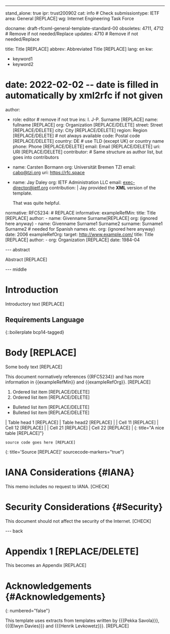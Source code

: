 ---
stand_alone: true
ipr: trust200902
cat: info # Check
submissiontype: IETF
area: General [REPLACE]
wg: Internet Engineering Task Force

docname: draft-rfcxml-general-template-standard-00
obsoletes: 4711, 4712 # Remove if not needed/Replace
updates: 4710 # Remove if not needed/Replace

title: Title [REPLACE]
abbrev: Abbreviated Title [REPLACE]
lang: en
kw:
  - keyword1
  - keyword2
# date: 2022-02-02 -- date is filled in automatically by xml2rfc if not given
author:
- role: editor # remove if not true
  ins: I. J-P. Surname [REPLACE]
  name: fullname [REPLACE]
  org: Organization [REPLACE/DELETE]
  street: Street [REPLACE/DELETE]
  city: City [REPLACE/DELETE]
  region: Region [REPLACE/DELETE] # not always available
  code: Postal code [REPLACE/DELETE]
  country: DE # use TLD (except UK) or country name
  phone: Phone [REPLACE/DELETE]
  email: Email [REPLACE/DELETE]
  uri: URI [REPLACE/DELETE]
contributor: # Same structure as author list, but goes into contributors
- name: Carsten Bormann
  org: Universität Bremen TZI
  email: cabo@tzi.org
  uri: https://rfc.space
- name: Jay Daley
  org: IETF Administration LLC
  email: exec-director@ietf.org
  contribution: |
    Jay provided the **XML** version of the template.

    That was quite helpful.

normative:
  RFC5234: # REPLACE
informative:
  exampleRefMin:
    title: Title [REPLACE]
    author:
    - name: Givenname Surname[REPLACE]
      org: (ignored here anyway)
    - name: Givenname Surname1 Surname2
      surname: Surname1 Surname2 # needed for Spanish names etc.
      org: (ignored here anyway)
    date: 2006
  exampleRefOrg:
    target: http://www.example.com/
    title: Title [REPLACE]
    author:
    - org: Organization [REPLACE]
    date: 1984-04

--- abstract

Abstract [REPLACE]

--- middle

# Introduction

Introductory text [REPLACE]

## Requirements Language

{::boilerplate bcp14-tagged}

# Body [REPLACE]

Some body text [REPLACE]

This document normatively references {{RFC5234}} and has more
information in {{exampleRefMin}} and {{exampleRefOrg}}. [REPLACE]

1. Ordered list item [REPLACE/DELETE]
2. Ordered list item [REPLACE/DELETE]

* Bulleted list item [REPLACE/DELETE]
* Bulleted list item [REPLACE/DELETE]

| Table head 1 [REPLACE] | Table head2 [REPLACE] |
| Cell 11 [REPLACE]      | Cell 12 [REPLACE]     |
| Cell 21 [REPLACE]      | Cell 22 [REPLACE]     |
{: title="A nice table [REPLACE]"}

~~~~ language-REPLACE/DELETE
source code goes here [REPLACE]
~~~~
{: title='Source [REPLACE]' sourcecode-markers="true"}


# IANA Considerations {#IANA}

This memo includes no request to IANA. [CHECK]


# Security Considerations {#Security}

This document should not affect the security of the Internet. [CHECK]


--- back

# Appendix 1 [REPLACE/DELETE]

This becomes an Appendix [REPLACE]


# Acknowledgements {#Acknowledgements}
{: numbered="false"}

This template uses extracts from templates written by
{{{Pekka Savola}}}, {{{Elwyn Davies}}} and
{{{Henrik Levkowetz}}}. [REPLACE]

